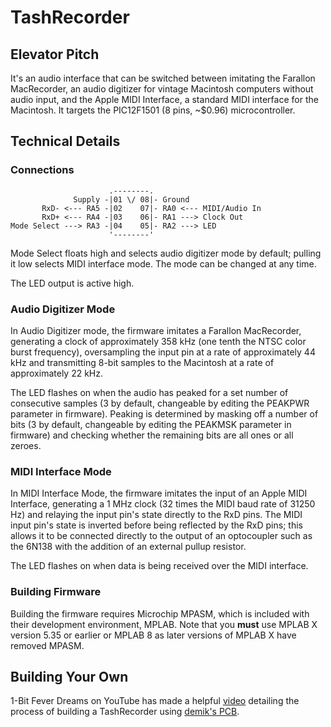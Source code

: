 # TashRecorder

## Elevator Pitch

It's an audio interface that can be switched between imitating the Farallon MacRecorder, an audio digitizer for vintage Macintosh computers without audio input, and the Apple MIDI Interface, a standard MIDI interface for the Macintosh.  It targets the PIC12F1501 (8 pins, ~$0.96) microcontroller.


## Technical Details

### Connections

```
                      .--------.
              Supply -|01 \/ 08|- Ground
       RxD- <--- RA5 -|02    07|- RA0 <--- MIDI/Audio In
       RxD+ <--- RA4 -|03    06|- RA1 ---> Clock Out
Mode Select ---> RA3 -|04    05|- RA2 ---> LED
                      '--------'
```

Mode Select floats high and selects audio digitizer mode by default; pulling it low selects MIDI interface mode.  The mode can be changed at any time.

The LED output is active high.


### Audio Digitizer Mode

In Audio Digitizer mode, the firmware imitates a Farallon MacRecorder, generating a clock of approximately 358 kHz (one tenth the NTSC color burst frequency), oversampling the input pin at a rate of approximately 44 kHz and transmitting 8-bit samples to the Macintosh at a rate of approximately 22 kHz.

The LED flashes on when the audio has peaked for a set number of consecutive samples (3 by default, changeable by editing the PEAKPWR parameter in firmware).  Peaking is determined by masking off a number of bits (3 by default, changeable by editing the PEAKMSK parameter in firmware) and checking whether the remaining bits are all ones or all zeroes.


### MIDI Interface Mode

In MIDI Interface Mode, the firmware imitates the input of an Apple MIDI Interface, generating a 1 MHz clock (32 times the MIDI baud rate of 31250 Hz) and relaying the input pin's state directly to the RxD pins.  The MIDI input pin's state is inverted before being reflected by the RxD pins; this allows it to be connected directly to the output of an optocoupler such as the 6N138 with the addition of an external pullup resistor.

The LED flashes on when data is being received over the MIDI interface.


### Building Firmware

Building the firmware requires Microchip MPASM, which is included with their development environment, MPLAB.  Note that you **must** use MPLAB X version 5.35 or earlier or MPLAB 8 as later versions of MPLAB X have removed MPASM.


## Building Your Own

1-Bit Fever Dreams on YouTube has made a helpful [video](https://www.youtube.com/watch?v=QnrPvtYhGZ4) detailing the process of building a TashRecorder using [demik's PCB](https://github.com/lampmerchant/tashrecorder/tree/main/pcb).
